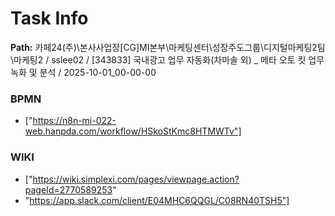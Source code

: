# Task Info

**Path:** 카페24(주)\본사사업장\[CG]MI본부\마케팅센터\성장주도그룹\디지털마케팅2팀\마케팅2 / sslee02 / [343833] 국내광고 업무 자동화(차마솔 외) _ 메타 오토 킷 업무 녹화 및 분석 / 2025-10-01_00-00-00

### BPMN
- ["https://n8n-mi-022-web.hanpda.com/workflow/HSkoStKmc8HTMWTv"]

### WIKI
- ["https://wiki.simplexi.com/pages/viewpage.action?pageId=2770589253"
- "https://app.slack.com/client/E04MHC6QQGL/C08RN40TSH5"]

